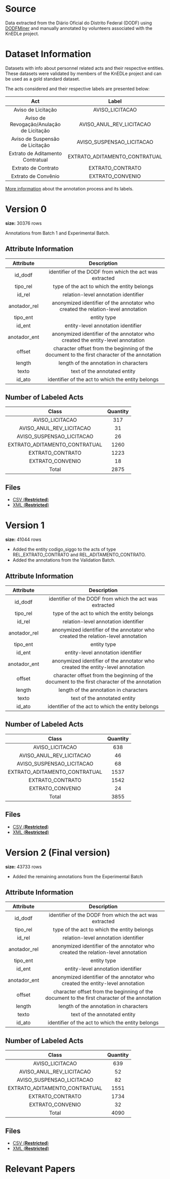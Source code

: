 # Source

Data extracted from the Diário Oficial do Distrito Federal (DODF) using [DODFMiner](https://dodfminer.readthedocs.io/) and manually annotated by volunteers associated with the KnEDLe project.

# Dataset Information

Datasets with info about personnel related acts and their respective entities. These datasets were validated by members of the KnEDLe project and can be used as a gold standard dataset.

The acts considered and their respective labels are presented below:

|                   Act                   |              Label            | 
|:---------------------------------------:|:-----------------------------:|
|Aviso de Licitação                       | AVISO_LICITACAO               |
|Aviso de Revogação/Anulação de Licitação | AVISO_ANUL_REV_LICITACAO      |
|Aviso de Suspensão de Licitação          | AVISO_SUSPENSAO_LICITACAO     |
|Extrato de Aditamento Contratual         | EXTRATO_ADITAMENTO_CONTRATUAL |
|Extrato de Contrato                      | EXTRATO_CONTRATO              |
|Extrato de Convênio                      | EXTRATO_CONVENIO              |

[More information](https://github.com/UnB-KnEDLe/tutorial_anotacao_contratos_licitacoes) about the annotation process and its labels.

# Version 0
**size:** 30376 rows

Annotations from Batch 1 and Experimental Batch. 

## Attribute Information 

|    Attribute  | Description | 
|:-------------:|:-------------------:|
|id_dodf        | identifier of the DODF from which the act was extracted |
|tipo_rel       | type of the act to which the entity belongs |
|id_rel         | relation-level annotation identifier |
|anotador_rel   | anonymized identifier of the annotator who created the relation-level annotation |
|tipo_ent       | entity type |
|id_ent         | entity-level annotation identifier |
|anotador_ent   | anonymized identifier of the annotator who created the entity-level annotation |
|offset         | character offset from the beginning of the document to the first character of the annotation |
|length         | length of the annotation in characters |
|texto          | text of the annotated entity |
|id_ato         | identifier of the act to which the entity belongs |

## Number of Labeled Acts

|    Class                       | Quantity | 
|:------------------------------:|:--------:|
| AVISO_LICITACAO                |       317|
| AVISO_ANUL_REV_LICITACAO       |        31|
| AVISO_SUSPENSAO_LICITACAO      |        26|
| EXTRATO_ADITAMENTO_CONTRATUAL  |      1260|
| EXTRATO_CONTRATO               |      1223|
| EXTRATO_CONVENIO               |        18|
|Total                           |      2875|

## Files
- [CSV (**Restricted**) ](https://drive.google.com/file/d/1o4_ycHyyTZAPMXistI3-Ll-48a7MU-u9/view?usp=sharing)
- [XML (**Restricted**) ](https://drive.google.com/drive/folders/1lalUjFuDX7GJ4gDej3JkJ7gqXXxSoGDL?usp=sharing)

# Version 1
**size:** 41044 rows

- Added the entity codigo_siggo to the acts of type REL_EXTRATO_CONTRATO and REL_ADITAMENTO_CONTRATO.
- Added the annotations from the Validation Batch.

## Attribute Information 

|    Attribute  | Description | 
|:-------------:|:-------------------:|
|id_dodf        | identifier of the DODF from which the act was extracted |
|tipo_rel       | type of the act to which the entity belongs |
|id_rel         | relation-level annotation identifier |
|anotador_rel   | anonymized identifier of the annotator who created the relation-level annotation |
|tipo_ent       | entity type |
|id_ent         | entity-level annotation identifier |
|anotador_ent   | anonymized identifier of the annotator who created the entity-level annotation |
|offset         | character offset from the beginning of the document to the first character of the annotation |
|length         | length of the annotation in characters |
|texto          | text of the annotated entity |
|id_ato         | identifier of the act to which the entity belongs |

## Number of Labeled Acts

|    Class                       | Quantity | 
|:------------------------------:|:--------:|
| AVISO_LICITACAO                |       638|
| AVISO_ANUL_REV_LICITACAO       |        46|
| AVISO_SUSPENSAO_LICITACAO      |        68|
| EXTRATO_ADITAMENTO_CONTRATUAL  |      1537|
| EXTRATO_CONTRATO               |      1542|
| EXTRATO_CONVENIO               |        24|
|Total                           |      3855|

## Files
- [CSV (**Restricted**) ](https://drive.google.com/file/d/1x-3C0ew_UoNddM3Sb40r7V5_cFKAaJaq/view?usp=sharing)
- [XML (**Restricted**) ](https://drive.google.com/drive/folders/1fMNGGUutW8hVMpTBJ9Y1HLtvyJ5_XxVQ?usp=sharing)

# Version 2 (Final version)
**size:** 43733 rows

- Added the remaining annotations from the Experimental Batch

## Attribute Information 

|    Attribute  | Description | 
|:-------------:|:-------------------:|
|id_dodf        | identifier of the DODF from which the act was extracted |
|tipo_rel       | type of the act to which the entity belongs |
|id_rel         | relation-level annotation identifier |
|anotador_rel   | anonymized identifier of the annotator who created the relation-level annotation |
|tipo_ent       | entity type |
|id_ent         | entity-level annotation identifier |
|anotador_ent   | anonymized identifier of the annotator who created the entity-level annotation |
|offset         | character offset from the beginning of the document to the first character of the annotation |
|length         | length of the annotation in characters |
|texto          | text of the annotated entity |
|id_ato         | identifier of the act to which the entity belongs |

## Number of Labeled Acts

|    Class                       | Quantity | 
|:------------------------------:|:--------:|
| AVISO_LICITACAO                |       639|
| AVISO_ANUL_REV_LICITACAO       |        52|
| AVISO_SUSPENSAO_LICITACAO      |        82|
| EXTRATO_ADITAMENTO_CONTRATUAL  |      1551|
| EXTRATO_CONTRATO               |      1734|
| EXTRATO_CONVENIO               |        32|
|Total                           |      4090|

## Files
- [CSV (**Restricted**) ](https://drive.google.com/file/d/1KkT8XaI17auKOJSY6UTKZfNJXc0PlyNS/view?usp=share_link)
- [XML (**Restricted**) ](https://drive.google.com/drive/folders/19XaO4CE6DV73nLEP3aqQTZR_JlOwdVbL?usp=share_link)

# Relevant Papers
